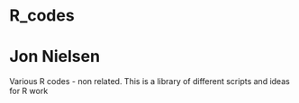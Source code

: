 # R_codes
# Jon Nielsen

Various R codes - non related. This is a library of different scripts and ideas for R work
